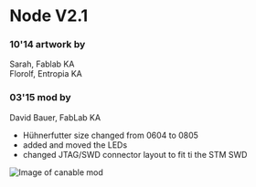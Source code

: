 # Node V2.1

### 10'14 artwork by  
Sarah, Fablab KA  
Florolf, Entropia KA  

### 03'15 mod by
David Bauer, FabLab KA

- Hühnerfutter size changed from 0604 to 0805
- added and moved the LEDs
- changed JTAG/SWD connector layout to fit ti the STM SWD

![Image of canable mod](https://raw.github.com/fablab-ka/LabNet-Nodes/tree/master/hw/iomodul2.1/image.jpg)